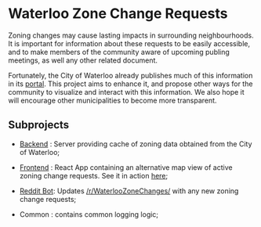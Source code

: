 # Waterloo Zone Change Requests

Zoning changes may cause lasting impacts in surrounding neighbourhoods. It is important for information about these requests to be easily accessible, and to make members of the community aware of upcoming publing meetings, as well any other related document.

Fortunately, the City of Waterloo already publishes much of this information in its [portal](https://www.waterloo.ca/en/government/zone-changes.aspx). This project aims to enhance it, and propose other ways for the community to visualize and interact with this information. We also hope it will encourage other municipalities to become more transparent.


## Subprojects

* [Backend](backend/README.md) : Server providing cache of zoning data obtained from the City of Waterloo;

* [Frontend](frontend/README.md) : React App containing an alternative map view of active zoning change requests. See it in action [here](https://marcojrfurtado.github.io/WaterlooZoneChangeRequests/);

* [Reddit Bot](reddit-bot/README.md): Updates [/r/WaterlooZoneChanges/](https://www.reddit.com/r/WaterlooZoneChanges/) with any new zoning change requests;

* Common : contains common logging logic;